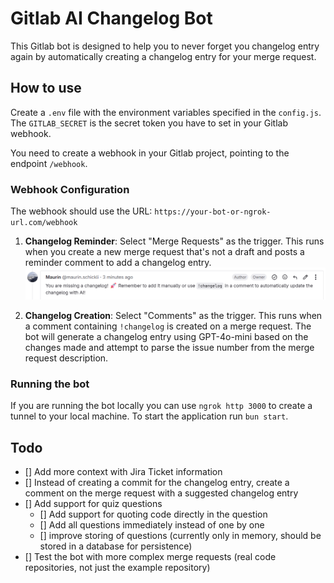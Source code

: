 # Gitlab AI Changelog Bot

This Gitlab bot is designed to help you to never forget you changelog entry again by automatically creating a changelog entry for your merge request.

## How to use

Create a `.env` file with the environment variables specified in the `config.js`.
The `GITLAB_SECRET` is the secret token you have to set in your Gitlab webhook.

You need to create a webhook in your Gitlab project, pointing to the endpoint `/webhook`.

### Webhook Configuration

The webhook should use the URL: `https://your-bot-or-ngrok-url.com/webhook`

1. **Changelog Reminder**: Select "Merge Requests" as the trigger. This runs when you create a new merge request that's not a draft and posts a reminder comment to add a changelog entry.
   ![reminder comment](assets/image.png)

2. **Changelog Creation**: Select "Comments" as the trigger. This runs when a comment containing `!changelog` is created on a merge request. The bot will generate a changelog entry using GPT-4o-mini based on the changes made and attempt to parse the issue number from the merge request description.

### Running the bot

If you are running the bot locally you can use `ngrok http 3000` to create a tunnel to your local machine. To start the application run `bun start`.

## Todo

- [] Add more context with Jira Ticket information
- [] Instead of creating a commit for the changelog entry, create a comment on the merge request with a suggested changelog entry
- [] Add support for quiz questions
  - [] Add support for quoting code directly in the question
  - [] Add all questions immediately instead of one by one
  - [] improve storing of questions (currently only in memory, should be stored in a database for persistence)
- [] Test the bot with more complex merge requests (real code repositories, not just the example repository)